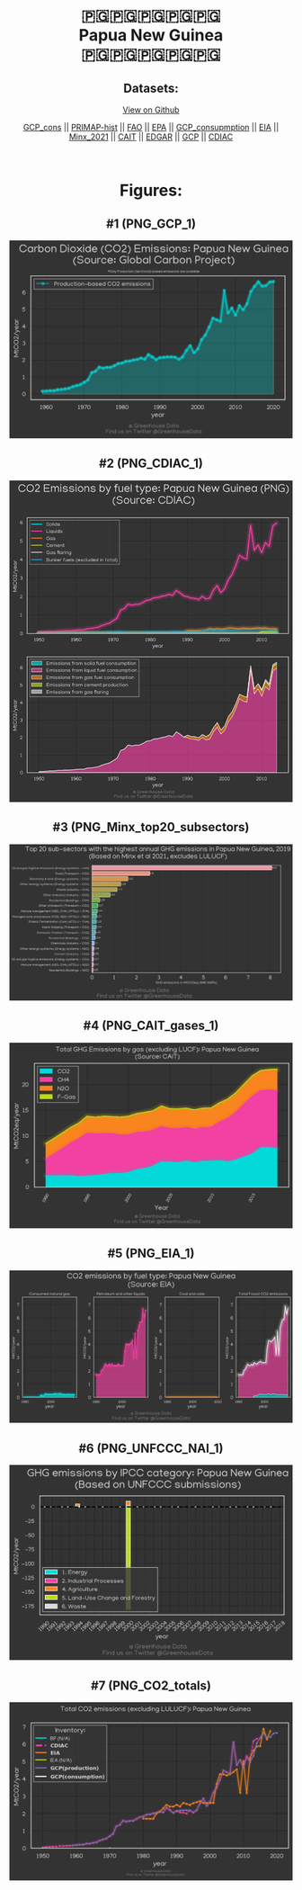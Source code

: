
<center>
<h1 align="center">
🇵🇬🇵🇬🇵🇬🇵🇬🇵🇬
<br>
Papua New Guinea
<br>
🇵🇬🇵🇬🇵🇬🇵🇬🇵🇬
</h1>
<h2>Datasets:</h2>
<p><a href="https://github.com/dquintani/GreenhouseData/tree/master/country_data/PNG_Papua New Guinea/data">View on Github</a>
<br></p><p><a href="data/PNG_GCP_cons.csv">GCP_cons</a> || <a href="data/PNG_PRIMAP-hist.csv">PRIMAP-hist</a> || <a href="data/PNG_FAO.csv">FAO</a> || <a href="data/PNG_EPA.csv">EPA</a> || <a href="data/PNG_GCP_consupmption.csv">GCP_consupmption</a> || <a href="data/PNG_EIA.csv">EIA</a> || <a href="data/PNG_Minx_2021.csv">Minx_2021</a> || <a href="data/PNG_CAIT.csv">CAIT</a> || <a href="data/PNG_EDGAR.csv">EDGAR</a> || <a href="data/PNG_GCP.csv">GCP</a> || <a href="data/PNG_CDIAC.csv">CDIAC</a></p><p><br></p>
<h1>Figures:</h1><h2>#1 (PNG_GCP_1)</h2>
<p><img alt="" src="figures/PNG_GCP_1.png" /></p><h2>#2 (PNG_CDIAC_1)</h2>
<p><img alt="" src="figures/PNG_CDIAC_1.png" /></p><h2>#3 (PNG_Minx_top20_subsectors)</h2>
<p><img alt="" src="figures/PNG_Minx_top20_subsectors.png" /></p><h2>#4 (PNG_CAIT_gases_1)</h2>
<p><img alt="" src="figures/PNG_CAIT_gases_1.png" /></p><h2>#5 (PNG_EIA_1)</h2>
<p><img alt="" src="figures/PNG_EIA_1.png" /></p><h2>#6 (PNG_UNFCCC_NAI_1)</h2>
<p><img alt="" src="figures/PNG_UNFCCC_NAI_1.png" /></p><h2>#7 (PNG_CO2_totals)</h2>
<p><img alt="" src="figures/PNG_CO2_totals.png" /></p>